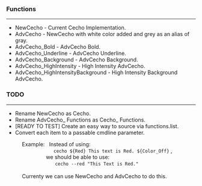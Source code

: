 ### Functions
<hr>
<ul>
    <li> NewCecho - Current Cecho Implementation. </li>
    <li> AdvCecho - NewCecho with white color added and grey as an alias of gray. </li>
    <li> AdvCecho_Bold - AdvCecho Bold. </li>
    <li> AdvCecho_Underline - AdvCecho Underline. </li>
    <li> AdvCecho_Background - AdvCecho Background. </li>
    <li> AdvCecho_HighIntensity - High Intensity AdvCecho. </li>
    <li> AdvCecho_HighIntensityBackground - High Intensity Background AdvCecho. </li>
</ul>

### TODO
<hr>

<ul>

<li> Rename NewCecho as Cecho. </li>
<li> Rename AdvCecho_ Functions as Cecho_ Functions. </li>
<li> [READY TO TEST] Create an easy way to source via functions.list. </li>
<li> Convert each item to a passable cmdline parameter.

&emsp; Example: &nbsp; Instead of using:
<br>
&emsp;&emsp;&emsp;&emsp;&emsp;&emsp;&emsp; ``` cecho ${Red} This text is Red. ${Color_Off} ``` ,
<br> &emsp;&emsp;&emsp;&emsp;&emsp;&nbsp;&nbsp; we should be able to use:
<br>
&emsp;&emsp;&emsp;&emsp;&emsp;&emsp;&emsp;&nbsp; ``` cecho --red "This Text is Red." ```
<br>
<br>
    &emsp; Currenty we can use NewCecho and AdvCecho to do this.
</li>
